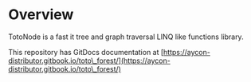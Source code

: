 # Overview

TotoNode is a fast it tree and graph traversal LINQ like functions library.

This repository has GitDocs documentation at [https://aycon-distributor.gitbook.io/toto\_forest/](https://aycon-distributor.gitbook.io/toto\_forest/)
